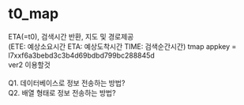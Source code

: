 # t0_map
ETA(=t0), 검색시간 반환, 지도 및 경로제공<br/>
(ETE: 예상소요시간 ETA: 예상도착시간 TIME: 검색순간시간)
tmap appkey = l7xxf6a3bebd3c3b4d69bdbd799bc288845d<br/>
ver2 이용할것<br/><br/>
Q1. 데이터베이스로 정보 전송하는 방법?<br/>
Q2. 배열 형태로 정보 전송하는 방법?